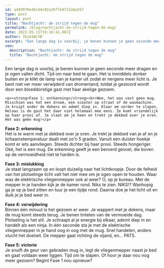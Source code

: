 ```yaml
---
id: a4d3970e46144c02a26f7e8f22aba557
type: post
layout: post
title: "Nachtjacht: de strijd tegen de mug"
permalink: /blog/nachtjacht-de-strijd-tegen-de-mug/
date: 2022-05-11T19:16:41.067Z
author: 7biA1WiYB
excerpt: "Een lange dag is voorbij, je benen kunnen je geen seconde meer dragen en je ogen vallen dicht. Tijd om naar bed te gaan. Het is inmiddels donker buiten en je klikt de lamp van je kamer uit zodat er nergens meer licht is. Je bent niet ver meer verwijderd van dromenland, totdat je gestoord wordt door een bloeddorstige gast met haar akelige gezoem.   "
seo:
  description: "Nachtjacht: de strijd tegen de mug"
  title: "Nachtjacht: de strijd tegen de mug"
---
```

Een lange dag is voorbij, je benen kunnen je geen seconde meer dragen en je ogen vallen dicht. Tijd om naar bed te gaan. Het is inmiddels donker buiten en je klikt de lamp van je kamer uit zodat er nergens meer licht is. Je bent niet ver meer verwijderd van dromenland, totdat je gestoord wordt door een bloeddorstige gast met haar akelige gezoem.   

    <p><strong>Fase 1: ontkenning</strong><br>Nee, het was vast geen mug. Misschien was het een droom, een scooter op straat of de wasmachine. Je kruipt onder de dekens en ademt diep in. Klaar om verder te slapen. Helaas is de gast het daar niet helemaal mee eens. Ze komt vriendelijk op haar prooi af. Je slaat om je heen en trekt je dekbed over je oren. Het was géén mug!</p>
<p><strong>Fase 2: erkenning</strong><br>Het is te warm met je dekbed over je oren. Je trekt je dekbed van je af en je lichaamstemperatuur daalt met zo'n 5 graden. Vanuit een duister hoekje komt er iets aanvliegen. Steeds dichter bij haar prooi. Steeds hongeriger. Oké, het is een mug. De erkenning geeft je een beroerd gevoel, die boven op de vermoeidheid niet te harden is.</p>
<p><strong>Fase 3: mislukking </strong><br>Je staat langzaam op en loopt duizelig naar het lichtknopje. Door de felheid van het plotselinge licht valt het niet mee om je ogen open te houden. Waar was de elektrische vliegenmepper ook al weer? O, op je bureau. Met de mepper in je handen kijk je de kamer rond. Niks te zien. NIKS!? Wanhopig ga je op je bed zitten en tuur je een tijdje rond. Daarna doe je het licht uit en duik je je bed weer in.</p>
<p><strong>Fase 4: verwijdering</strong><br>Binnen één minuut is het gezoem er weer. Je wappert met je dekens, maar de mug komt steeds terug. Je benen tintelen van de vermoeide dag. Plotseling is het stil. Je schraapt al je energie bij elkaar, ademt diep in en handelt als een ninja. In één seconde sta je met de elektrische vliegenmepper in je hand oog in oog met de mug. Snel handelen, anders vlucht het doelwit. De mepper gaat richting de vijand, en... PATS.</p>
<p><strong>Fase 5: victorie</strong><br>Je snuift de geur van gebraden mug in, legt de vliegenmepper naast je bed en gaat voldaan weer liggen. Tijd om te slapen. Of hoor je daar nou nog meer gezoem? Begint Fase 1 nou opnieuw? </p>  
